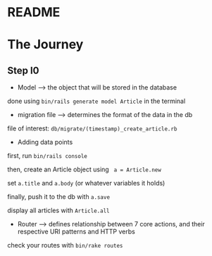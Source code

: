 # README

# The Journey

## Step I0

- Model --> the object that will be stored in the database

 done using `bin/rails generate model Article` in the terminal

- migration file --> determines the format of the data in the db

 file of interest: `db/migrate/(timestamp)_create_article.rb`

- Adding data points

 first, run `bin/rails console`

 then, create an Article object using ` a = Article.new`

 set `a.title` and `a.body` (or whatever variables it holds)

 finally, push it to the db with `a.save`

 display all articles with `Article.all`

- Router --> defines relationship between 7 core actions, and their respective URI patterns and HTTP verbs

 check your routes with `bin/rake routes`